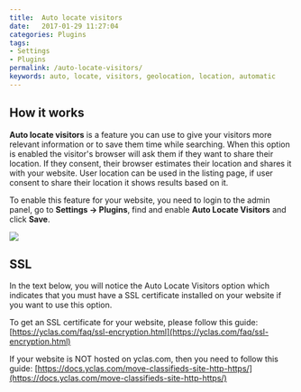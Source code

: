 ```yaml
---
title:  Auto locate visitors 
date:   2017-01-29 11:27:04
categories: Plugins
tags: 
- Settings
- Plugins
permalink: /auto-locate-visitors/
keywords: auto, locate, visitors, geolocation, location, automatic
---
```

## How it works

**Auto locate visitors** is a feature you can use to give your visitors more relevant information or to save them time while searching. When this option is enabled the visitor's browser will ask them if they want to share their location. If they consent, their browser estimates their location and shares it with your website. User location can be used in the listing page, if user consent to share their location it shows results based on it.

To enable this feature for your website, you need to login to the admin panel, go to **Settings -> Plugins**, find and enable **Auto Locate Visitors** and click **Save**.

<a href="{{ site.baseurl }}/images/auto-locate.png" class="thumbnail gallery-item" data-gallery>
<img src="{{ site.baseurl }}/images/auto-locate.png">
</a>

## SSL

In the text below, you will notice the Auto Locate Visitors option which indicates that you must have a SSL certificate installed on your website if you want to use this option. 

To get an SSL certificate for your website, please follow this guide:
[https://yclas.com/faq/ssl-encryption.html](https://yclas.com/faq/ssl-encryption.html)

If your website is NOT hosted on yclas.com, then you need to follow this guide:
[https://docs.yclas.com/move-classifieds-site-http-https/](https://docs.yclas.com/move-classifieds-site-http-https/) 


